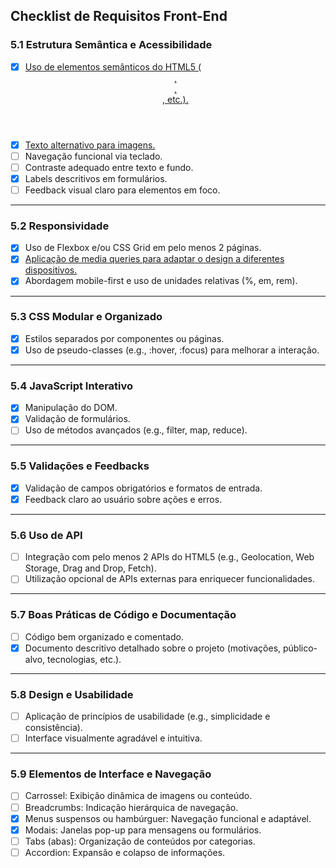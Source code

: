## **Checklist de Requisitos Front-End**

### **5.1 Estrutura Semântica e Acessibilidade**
- [x] [Uso de elementos semânticos do HTML5 (<header>, <nav>, <main>, etc.).](https://github.com/angel-prz/projeto_front_back_end_2024-2/blob/1ea925bcea77b459cefd366e3eac5a4610ea982d/projeto/view/listarPaciente.php#L6)
- [x] [Texto alternativo para imagens.](https://github.com/angel-prz/projeto_front_back_end_2024-2/blob/970ed28355892f3cbf76c4eeeabc376abccca2fe/projeto/view/listarPaciente.php#L34)  
- [ ] Navegação funcional via teclado.  
- [ ] Contraste adequado entre texto e fundo.  
- [X] Labels descritivos em formulários.  
- [ ] Feedback visual claro para elementos em foco.  

---

### **5.2 Responsividade**
- [x] Uso de Flexbox e/ou CSS Grid em pelo menos 2 páginas.  
- [X] [Aplicação de media queries para adaptar o design a diferentes dispositivos.](https://github.com/angel-prz/projeto_front_back_end_2024-2/blob/75ed47adb62babe7d7825213dae60ee662d47fb0/projeto/css/style.css#L38)  
- [X] Abordagem mobile-first e uso de unidades relativas (%, em, rem).  

---

### **5.3 CSS Modular e Organizado**
- [x] Estilos separados por componentes ou páginas.  
- [X] Uso de pseudo-classes (e.g., :hover, :focus) para melhorar a interação.  

---

### **5.4 JavaScript Interativo**
- [x] Manipulação do DOM.  
- [X] Validação de formulários.  
- [ ] Uso de métodos avançados (e.g., filter, map, reduce).  

---

### **5.5 Validações e Feedbacks**
- [X] Validação de campos obrigatórios e formatos de entrada.  
- [X] Feedback claro ao usuário sobre ações e erros.  

---

### **5.6 Uso de API**
- [ ] Integração com pelo menos 2 APIs do HTML5 (e.g., Geolocation, Web Storage, Drag and Drop, Fetch).  
- [ ] Utilização opcional de APIs externas para enriquecer funcionalidades.  

---

### **5.7 Boas Práticas de Código e Documentação**
- [ ] Código bem organizado e comentado.  
- [X] Documento descritivo detalhado sobre o projeto (motivações, público-alvo, tecnologias, etc.).  

---

### **5.8 Design e Usabilidade**
- [ ] Aplicação de princípios de usabilidade (e.g., simplicidade e consistência).  
- [ ] Interface visualmente agradável e intuitiva.  

---

### **5.9 Elementos de Interface e Navegação**
- [ ] Carrossel: Exibição dinâmica de imagens ou conteúdo.  
- [ ] Breadcrumbs: Indicação hierárquica de navegação.  
- [x] Menus suspensos ou hambúrguer: Navegação funcional e adaptável.  
- [x] Modais: Janelas pop-up para mensagens ou formulários.  
- [ ] Tabs (abas): Organização de conteúdos por categorias.  
- [ ] Accordion: Expansão e colapso de informações.  
